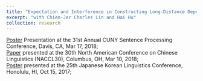 ```yaml
---
title: "Expectation and Interference in Constructing Long-Distance Dependencies in Chinese"
excerpt: "with Chien-Jer Charles Lin and Hai Hu"
collection: research
---
```

[Poster](https://yiwenzh29.github.io/presentations/1803cuny) Presentation at the 31st Annual CUNY Sentence Processing Conference, Davis, CA, Mar 17, 2018;<br/>
[Paper](https://yiwenzh29.github.io/presentations/1803naccl) presented at the 30th North American Conference on Chinese Linguistics (NACCL30), Columbus, OH, Mar 10, 2018;<br/>
[Poster](https://yiwenzh29.github.io/presentations/1710eap) presented at the 25th Japanese Korean Linguistics Conference, Honolulu, HI, Oct 15, 2017;

